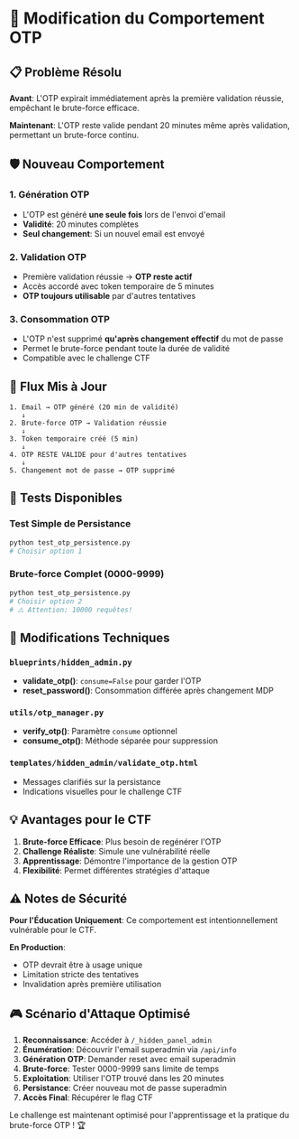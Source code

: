 # 🔄 Modification du Comportement OTP

## 📋 Problème Résolu

**Avant**: L'OTP expirait immédiatement après la première validation réussie, empêchant le brute-force efficace.

**Maintenant**: L'OTP reste valide pendant 20 minutes même après validation, permettant un brute-force continu.

## 🛡️ Nouveau Comportement

### 1. **Génération OTP** 
- L'OTP est généré **une seule fois** lors de l'envoi d'email
- **Validité**: 20 minutes complètes
- **Seul changement**: Si un nouvel email est envoyé

### 2. **Validation OTP**
- Première validation réussie → **OTP reste actif**
- Accès accordé avec token temporaire de 5 minutes
- **OTP toujours utilisable** par d'autres tentatives

### 3. **Consommation OTP**
- L'OTP n'est supprimé **qu'après changement effectif** du mot de passe
- Permet le brute-force pendant toute la durée de validité
- Compatible avec le challenge CTF

## 🎯 Flux Mis à Jour

```
1. Email → OTP généré (20 min de validité)
   ↓
2. Brute-force OTP → Validation réussie
   ↓
3. Token temporaire créé (5 min)
   ↓ 
4. OTP RESTE VALIDE pour d'autres tentatives
   ↓
5. Changement mot de passe → OTP supprimé
```

## 🧪 Tests Disponibles

### Test Simple de Persistance
```bash
python test_otp_persistence.py
# Choisir option 1
```

### Brute-force Complet (0000-9999)
```bash
python test_otp_persistence.py  
# Choisir option 2
# ⚠️ Attention: 10000 requêtes!
```

## 🔧 Modifications Techniques

### `blueprints/hidden_admin.py`
- **validate_otp()**: `consume=False` pour garder l'OTP
- **reset_password()**: Consommation différée après changement MDP

### `utils/otp_manager.py`  
- **verify_otp()**: Paramètre `consume` optionnel
- **consume_otp()**: Méthode séparée pour suppression

### `templates/hidden_admin/validate_otp.html`
- Messages clarifiés sur la persistance
- Indications visuelles pour le challenge CTF

## 💡 Avantages pour le CTF

1. **Brute-force Efficace**: Plus besoin de regénérer l'OTP
2. **Challenge Réaliste**: Simule une vulnérabilité réelle
3. **Apprentissage**: Démontre l'importance de la gestion OTP
4. **Flexibilité**: Permet différentes stratégies d'attaque

## ⚠️ Notes de Sécurité

**Pour l'Éducation Uniquement**: Ce comportement est intentionnellement vulnérable pour le CTF.

**En Production**: 
- OTP devrait être à usage unique
- Limitation stricte des tentatives
- Invalidation après première utilisation

## 🎮 Scénario d'Attaque Optimisé

1. **Reconnaissance**: Accéder à `/_hidden_panel_admin`
2. **Énumération**: Découvrir l'email superadmin via `/api/info`
3. **Génération OTP**: Demander reset avec email superadmin
4. **Brute-force**: Tester 0000-9999 sans limite de temps
5. **Exploitation**: Utiliser l'OTP trouvé dans les 20 minutes
6. **Persistance**: Créer nouveau mot de passe superadmin
7. **Accès Final**: Récupérer le flag CTF

Le challenge est maintenant optimisé pour l'apprentissage et la pratique du brute-force OTP ! 🏆